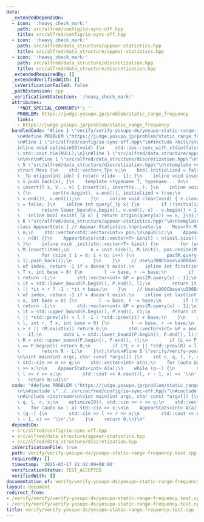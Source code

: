 ```yaml
---
data:
  _extendedDependsOn:
  - icon: ':heavy_check_mark:'
    path: src/alfred/config/io-sync-off.hpp
    title: src/alfred/config/io-sync-off.hpp
  - icon: ':heavy_check_mark:'
    path: src/alfred/data_structure/appear-statistics.hpp
    title: src/alfred/data_structure/appear-statistics.hpp
  - icon: ':heavy_check_mark:'
    path: src/alfred/data_structure/discretization.hpp
    title: src/alfred/data_structure/discretization.hpp
  _extendedRequiredBy: []
  _extendedVerifiedWith: []
  _isVerificationFailed: false
  _pathExtension: cpp
  _verificationStatusIcon: ':heavy_check_mark:'
  attributes:
    '*NOT_SPECIAL_COMMENTS*': ''
    PROBLEM: https://judge.yosupo.jp/problem/static_range_frequency
    links:
    - https://judge.yosupo.jp/problem/static_range_frequency
  bundledCode: "#line 1 \"verify/verify-yosupo-ds/yosupo-static-range-frequency.test.cpp\"\
    \n#define PROBLEM \"https://judge.yosupo.jp/problem/static_range_frequency\"\n\
    \n#line 1 \"src/alfred/config/io-sync-off.hpp\"\n#include <bits/stdc++.h>\n\n\
    inline void optimizeIO(void) {\n    std::ios::sync_with_stdio(false);\n    std::cin.tie(NULL),\
    \ std::cout.tie(NULL);\n}\n#line 1 \"src/alfred/data_structure/appear-statistics.hpp\"\
    \n\n\n\n#line 1 \"src/alfred/data_structure/discretization.hpp\"\n\n\n\n#line\
    \ 5 \"src/alfred/data_structure/discretization.hpp\"\n\ntemplate <class _Tp>\n\
    struct Mess {\n    std::vector<_Tp> v;\n    bool initialized = false;\n    inline\
    \ _Tp origin(int idx) { return v[idx - 1]; }\n    inline void insert(_Tp x) {\
    \ v.push_back(x); }\n    template <typename T, typename... V>\n    inline void\
    \ insert(T x, V... v) { insert(x), insert(v...); }\n    inline void init(void)\
    \ {\n        sort(v.begin(), v.end()), initialized = true;\n        v.erase(unique(v.begin(),\
    \ v.end()), v.end());\n    }\n    inline void clear(void) { v.clear(), initialized\
    \ = false; }\n    inline int query(_Tp x) {\n        if (!initialized) init();\n\
    \        return lower_bound(v.begin(), v.end(), x) - v.begin() + 1;\n    }\n \
    \   inline bool exist(_Tp x) { return origin(query(x)) == x; }\n};\n\n\n#line\
    \ 6 \"src/alfred/data_structure/appear-statistics.hpp\"\n\ntemplate <class T>\n\
    class AppearStats { // Appear Statistics.\nprivate:\n    Mess<T> M;\n    size_t\
    \ n;\n    std::vector<std::vector<int>> pos;\n\npublic:\n    AppearStats(void)\
    \ : n(0) {}\n    AppearStats(std::vector<T> &init) : n(init.size()) { _init(init);\
    \ }\n    inline void _init(std::vector<T> &init) {\n        for (auto item : init)\
    \ M.insert(item);\n        n = init.size(), M.init(), pos.resize(M.v.size());\n\
    \        for (size_t i = 0; i < n; i++) {\n            pos[M.query(init[i]) -\
    \ 1].push_back(i);\n        }\n    }\n    // Use\u300Cbase\u300Das the beginning\
    \ of index, return -1 if x doesn't exist.\n    inline int first(int l, int r,\
    \ T x, int base = 0) {\n        l -= base, r -= base;\n        if (!M.exist(x))\
    \ return -1;\n        std::vector<int> &P = pos[M.query(x) - 1];\n        auto\
    \ it = std::lower_bound(P.begin(), P.end(), l);\n        return it == P.end()\
    \ || *it > r ? -1 : *it + base;\n    }\n    // Use\u300Cbase\u300Das the beginning\
    \ of index, return -1 if x doesn't exist.\n    inline int last(int l, int r, T\
    \ x, int base = 0) {\n        l -= base, r -= base;\n        if (!M.exist(x))\
    \ return -1;\n        std::vector<int> &P = pos[M.query(x) - 1];\n        auto\
    \ it = std::upper_bound(P.begin(), P.end(), r);\n        return it == P.begin()\
    \ || *std::prev(it) < l ? -1 : *std::prev(it) + base;\n    }\n    inline int count(int\
    \ l, int r, T x, int base = 0) {\n        l -= base, r -= base;\n        if (l\
    \ > r || !M.exist(x)) return 0;\n        std::vector<int> &P = pos[M.query(x)\
    \ - 1];\n        auto L = std::lower_bound(P.begin(), P.end(), l);\n        auto\
    \ R = std::upper_bound(P.begin(), P.end(), r);\n        if (L == P.end() || R\
    \ == P.begin()) return 0;\n        if (*L > r || *std::prev(R) < l) return 0;\n\
    \        return R - L;\n    }\n};\n\n\n#line 6 \"verify/verify-yosupo-ds/yosupo-static-range-frequency.test.cpp\"\
    \n\nint main(int argc, char const *argv[]) {\n    int n, q, l, r, x;\n    optimizeIO(),\
    \ std::cin >> n >> q;\n    std::vector<int> a(n);\n    for (auto &x : a) std::cin\
    \ >> x;\n\n    AppearStats<int> A(a);\n    while (q--) {\n        std::cin >>\
    \ l >> r >> x;\n        std::cout << A.count(l, r - 1, x) << '\\n';\n    }\n \
    \   return 0;\n}\n"
  code: "#define PROBLEM \"https://judge.yosupo.jp/problem/static_range_frequency\"\
    \n\n#include \"../../src/alfred/config/io-sync-off.hpp\"\n#include \"../../src/alfred/data_structure/appear-statistics.hpp\"\
    \n#include <iostream>\n\nint main(int argc, char const *argv[]) {\n    int n,\
    \ q, l, r, x;\n    optimizeIO(), std::cin >> n >> q;\n    std::vector<int> a(n);\n\
    \    for (auto &x : a) std::cin >> x;\n\n    AppearStats<int> A(a);\n    while\
    \ (q--) {\n        std::cin >> l >> r >> x;\n        std::cout << A.count(l, r\
    \ - 1, x) << '\\n';\n    }\n    return 0;\n}\n"
  dependsOn:
  - src/alfred/config/io-sync-off.hpp
  - src/alfred/data_structure/appear-statistics.hpp
  - src/alfred/data_structure/discretization.hpp
  isVerificationFile: true
  path: verify/verify-yosupo-ds/yosupo-static-range-frequency.test.cpp
  requiredBy: []
  timestamp: '2025-03-17 21:42:09+08:00'
  verificationStatus: TEST_ACCEPTED
  verifiedWith: []
documentation_of: verify/verify-yosupo-ds/yosupo-static-range-frequency.test.cpp
layout: document
redirect_from:
- /verify/verify/verify-yosupo-ds/yosupo-static-range-frequency.test.cpp
- /verify/verify/verify-yosupo-ds/yosupo-static-range-frequency.test.cpp.html
title: verify/verify-yosupo-ds/yosupo-static-range-frequency.test.cpp
---
```

